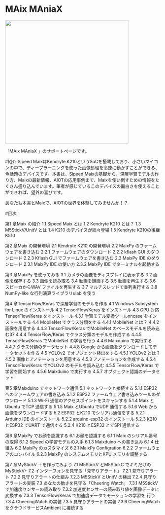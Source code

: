 
# MAix MAniaX

<img src="https://github.com/anoken/maix_maniax/blob/master/images/001.png" width="400">

「MAix MAniaX 」のサポートページです。

#紹介
Sipeed MaixはKendryte K210というSoCを搭載しており、小さいマイコンの中で、ディープラーニングを使った画像処理を高速に動かすことができる、今話題のデバイスです。本書は、Sipeed Maixの基礎から、深層学習モデルの作り方、Maixの最新情報、AIOTの応用事例まで、Maixを使い倒すための情報をたくさん盛り込んでいます。筆者が感じているこのデバイスの面白さを使えることができれば、望外の喜びです。

あなたも本書とMaixで、AIOTの世界を体験してみませんか！？

#目次

第1 章Maix の紹介
1.1 Sipeed Maix とは
1.2 Kendryte K210 とは？ 
1.3 M5StickV/UnitV とは
1.4 K210 のデバイスが続々登場
1.5 Kendryte K210の後継K510 

第2 章Maix の開発環境
2.1 Kendryte K210 の開発環境
2.2 MaixPy のファームウェアを書き込む
2.2.1 ファームウェアのダウンロード
2.2.2 kflash GUI のダウンロード
2.2.3 Kflash GUI でファームウェアを書き込む
2.3 MaixPy IDE のダウンロード
2.3.1 MaixPy IDE の使い方
2.3.2 MaixPy IDE でターミナルを起動する

第3 章MaixPy を使ってみる
3.1 カメラの画像をディスプレイに表示する
3.2 画像を保存する
3.3 画像を読み取る
3.4 動画を録画する
3.5 動画を再生する
3.6 スピーカからWAV ファイルを再生する
3.7 マルチスレッドで並列実行する
3.8 NumPy-like な行列演算ライブラリulab を使う

第4 章TensorFlow/Keras で深層学習のモデルを作る
4.1 Windows Subsystem for Linux のインストール
4.2 TensorFlow/Keras をインストール
4.3 GPU 対応TensorFlow/Keras をインストール
4.3.1 学習モデル変換ツールnncase をインストールする
4.4 MobileNet でクラス分類をする
4.4.1 MobileNet とは？ 
4.4.2 画像を用意する
4.4.3 TensorFlow/Keras でMobileNet のベースモデルを読み込む37
4.4.4 TensorFlow/Keras でクラス分類のモデルを作成する
4.4.5 TensorFlow/Keras でMobileNet の学習を行う
4.4.6 Maixduino で実行する
4.4.7 クラス分類のデータセット
4.4.8 Google から画像をダウンロードしてデータセットを作る
4.5 YOLOv2 でオブジェクト検出をする
4.5.1 YOLOv2 とは？ 
4.5.2 画像とアノテーションを用意する
4.5.3 アノテーションを作成する
4.5.4 TensorFlow/Keras でYOLOv2 のモデルを読み込む
4.5.5 TensorFlow/Keras で学習を開始する
4.5.6 Maixduino で実行する
4.5.7 オブジェクト認識のデータセット

第5 章Maixduino でネットワーク通信
5.1 ネットワークと接続する
5.1.1 ESP32 へのファームウェアの書き込み
5.1.2 ESP32 ファームウェア書き込みツールのダウンロード
5.1.3 Wi-Fi 通信のアクセスポイントをスキャンする
5.1.4 Maix とUbuntu でTCP 通信する
5.1.5 Maix とUbuntu でUDP 通信する
5.1.6 Web から画像をダウンロードする
5.2 ESP32 とK210 でシリアル通信をする
5.2.1 Arduino IDE のインストール
5.2.2 arduino-esp32 のインストール
5.2.3 K210 とESP32 でUART で通信する
5.2.4 K210 とESP32 とでSPI 通信する

第6 章MaixPy でお顔を認識する
6.1 お顔を認識する
6.1.1 Maix のシリアル番号の取得
6.1.2 Sipeed の学習モデルの入手
6.1.3 Maixduino への書き込み
6.1.4 仕組み
6.2 MaixPy のカスタマイズ
6.2.1 MaixPy Configration 
6.2.2 ファームウェアのコンパイル
6.2.3 MaixPy のシステムメモリとKPU メモリを調整する

第7 章MyStickV ＋を作ってみよう
7.1 M5StickV とM5StickC でキミだけのMyStickV+ 
7.2 インターフォンを見守る「見守りアラート」
7.2.1 見守りアラート
7.2.2 見守りアラートの仕組み
7.2.3 M5StickV とUnitV の検出
7.2.4 見守りアラートの実装
7.3 あなたの動きを見守る「Cheering Watch」
7.3.1 M5StickV で加速度センサーの読み取り
7.3.2 加速度センサーの読み取り値を画像データに変換する
7.3.3 TensorFlow/Keras で加速度データでモーションの学習を
行う
7.3.4 CheeringWatch の実装
7.3.5 見守りアラートの実装
7.3.6 CheeringWatch をクラウドサービスAmbient に接続する



